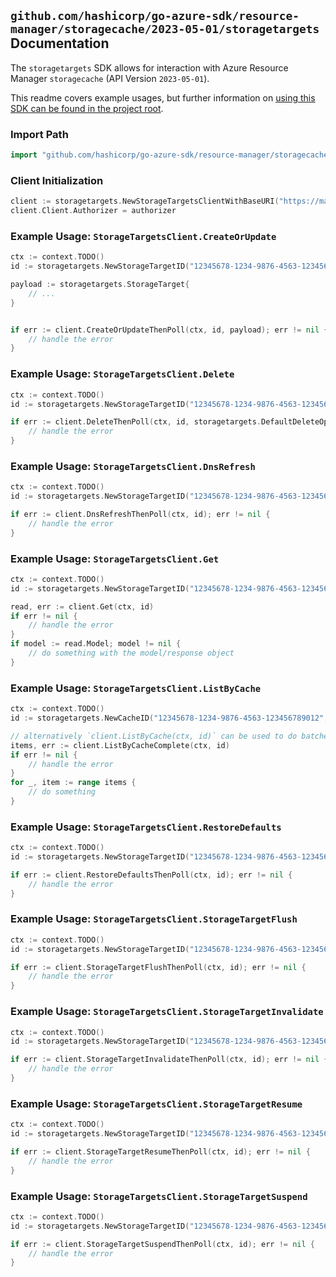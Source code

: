 
## `github.com/hashicorp/go-azure-sdk/resource-manager/storagecache/2023-05-01/storagetargets` Documentation

The `storagetargets` SDK allows for interaction with Azure Resource Manager `storagecache` (API Version `2023-05-01`).

This readme covers example usages, but further information on [using this SDK can be found in the project root](https://github.com/hashicorp/go-azure-sdk/tree/main/docs).

### Import Path

```go
import "github.com/hashicorp/go-azure-sdk/resource-manager/storagecache/2023-05-01/storagetargets"
```


### Client Initialization

```go
client := storagetargets.NewStorageTargetsClientWithBaseURI("https://management.azure.com")
client.Client.Authorizer = authorizer
```


### Example Usage: `StorageTargetsClient.CreateOrUpdate`

```go
ctx := context.TODO()
id := storagetargets.NewStorageTargetID("12345678-1234-9876-4563-123456789012", "example-resource-group", "cacheName", "storageTargetName")

payload := storagetargets.StorageTarget{
	// ...
}


if err := client.CreateOrUpdateThenPoll(ctx, id, payload); err != nil {
	// handle the error
}
```


### Example Usage: `StorageTargetsClient.Delete`

```go
ctx := context.TODO()
id := storagetargets.NewStorageTargetID("12345678-1234-9876-4563-123456789012", "example-resource-group", "cacheName", "storageTargetName")

if err := client.DeleteThenPoll(ctx, id, storagetargets.DefaultDeleteOperationOptions()); err != nil {
	// handle the error
}
```


### Example Usage: `StorageTargetsClient.DnsRefresh`

```go
ctx := context.TODO()
id := storagetargets.NewStorageTargetID("12345678-1234-9876-4563-123456789012", "example-resource-group", "cacheName", "storageTargetName")

if err := client.DnsRefreshThenPoll(ctx, id); err != nil {
	// handle the error
}
```


### Example Usage: `StorageTargetsClient.Get`

```go
ctx := context.TODO()
id := storagetargets.NewStorageTargetID("12345678-1234-9876-4563-123456789012", "example-resource-group", "cacheName", "storageTargetName")

read, err := client.Get(ctx, id)
if err != nil {
	// handle the error
}
if model := read.Model; model != nil {
	// do something with the model/response object
}
```


### Example Usage: `StorageTargetsClient.ListByCache`

```go
ctx := context.TODO()
id := storagetargets.NewCacheID("12345678-1234-9876-4563-123456789012", "example-resource-group", "cacheName")

// alternatively `client.ListByCache(ctx, id)` can be used to do batched pagination
items, err := client.ListByCacheComplete(ctx, id)
if err != nil {
	// handle the error
}
for _, item := range items {
	// do something
}
```


### Example Usage: `StorageTargetsClient.RestoreDefaults`

```go
ctx := context.TODO()
id := storagetargets.NewStorageTargetID("12345678-1234-9876-4563-123456789012", "example-resource-group", "cacheName", "storageTargetName")

if err := client.RestoreDefaultsThenPoll(ctx, id); err != nil {
	// handle the error
}
```


### Example Usage: `StorageTargetsClient.StorageTargetFlush`

```go
ctx := context.TODO()
id := storagetargets.NewStorageTargetID("12345678-1234-9876-4563-123456789012", "example-resource-group", "cacheName", "storageTargetName")

if err := client.StorageTargetFlushThenPoll(ctx, id); err != nil {
	// handle the error
}
```


### Example Usage: `StorageTargetsClient.StorageTargetInvalidate`

```go
ctx := context.TODO()
id := storagetargets.NewStorageTargetID("12345678-1234-9876-4563-123456789012", "example-resource-group", "cacheName", "storageTargetName")

if err := client.StorageTargetInvalidateThenPoll(ctx, id); err != nil {
	// handle the error
}
```


### Example Usage: `StorageTargetsClient.StorageTargetResume`

```go
ctx := context.TODO()
id := storagetargets.NewStorageTargetID("12345678-1234-9876-4563-123456789012", "example-resource-group", "cacheName", "storageTargetName")

if err := client.StorageTargetResumeThenPoll(ctx, id); err != nil {
	// handle the error
}
```


### Example Usage: `StorageTargetsClient.StorageTargetSuspend`

```go
ctx := context.TODO()
id := storagetargets.NewStorageTargetID("12345678-1234-9876-4563-123456789012", "example-resource-group", "cacheName", "storageTargetName")

if err := client.StorageTargetSuspendThenPoll(ctx, id); err != nil {
	// handle the error
}
```
